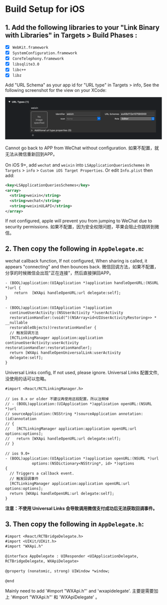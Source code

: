 # Build Setup for iOS

## 1. Add the following libraries to your "Link Binary with Libraries" in Targets > Build Phases :

- [x] `WebKit.framework`
- [x] `SystemConfiguration.framework`
- [x] `CoreTelephony.framework`
- [x] `libsqlite3.0`
- [x] `libc++`
- [x] `libz`

Add "URL Schema" as your app id for "URL type" in Targets > info, See
the following screenshot for the view on your XCode:

![Set URL Schema in XCode](../image/url-types.png)

Cannot go back to APP from WeChat without configuration.
如果不配置，就无法从微信重新回到APP。
</br>
</br>
On iOS 9+, add `wechat` and `weixin` into `LSApplicationQueriesSchemes` in
`Targets` > `info` > `Custom iOS Target Properties`. Or edit `Info.plist`
then add:

```xml
<key>LSApplicationQueriesSchemes</key>
<array>
  <string>weixin</string>
  <string>wechat</string>
  <string>weixinULAPI</string>
</array>
```
If not configured, apple will prevent you from jumping to WeChat due to security permissions.
如果不配置，因为安全权限问题，苹果会阻止你跳转到微信。
</br>

## 2. Then copy the following in `AppDelegate.m`:

wechat callback function, If not configured, When sharing is called, it appears "connecting" and then bounces back.
微信回调方法，如果不配置，分享的时候微信会出现"正在连接"，然后直接弹回APP。

```objc
- (BOOL)application:(UIApplication *)application handleOpenURL:(NSURL *)url {
    return  [WXApi handleOpenURL:url delegate:self];
}

- (BOOL)application:(UIApplication *)application
  continueUserActivity:(NSUserActivity *)userActivity
  restorationHandler:(void(^)(NSArray<id<UIUserActivityRestoring>> * __nullable
  restorableObjects))restorationHandler {
  // 触发回调方法
  [RCTLinkingManager application:application continueUserActivity:userActivity restorationHandler:restorationHandler];
  return [WXApi handleOpenUniversalLink:userActivity
  delegate:self];
}
```
Universal Links config, If not used, please ignore.
Universal Links 配置文件, 没使用的话可以忽略。
```objc
#import <React/RCTLinkingManager.h>

// ios 8.x or older 不建议再使用这段配置，所以注释掉
// - (BOOL)application:(UIApplication *)application openURL:(NSURL *)url
// sourceApplication:(NSString *)sourceApplication annotation:(id)annotation
// {
//   [RCTLinkingManager application:application openURL:url options:options];
//   return [WXApi handleOpenURL:url delegate:self];
// }

// ios 9.0+
- (BOOL)application:(UIApplication *)application openURL:(NSURL *)url
            options:(NSDictionary<NSString*, id> *)options
{
  // Triggers a callback event.
  // 触发回调事件
  [RCTLinkingManager application:application openURL:url options:options];
  return [WXApi handleOpenURL:url delegate:self];
}
```
**注意：不使用 Universal Links 会导致调用微信支付成功后无法获取回调事件。**
## 3. Then copy the following in `AppDelegate.h`:
```
#import <React/RCTBridgeDelegate.h>
#import <UIKit/UIKit.h>
#import "WXApi.h"

@interface AppDelegate : UIResponder <UIApplicationDelegate, RCTBridgeDelegate, WXApiDelegate>

@property (nonatomic, strong) UIWindow *window;

@end
```
Mainly need to add '#import "WXApi.h"' and 'wxapidelegate'.
主要是需要加上 '#import "WXApi.h"' 和 'WXApiDelegate' 。
